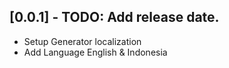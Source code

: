 ## [0.0.1] - TODO: Add release date.

* Setup Generator localization
* Add Language English & Indonesia

